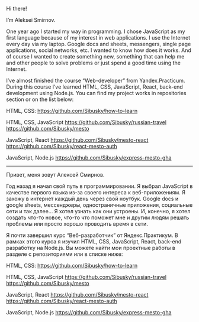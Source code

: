 Hi there!

I’m Aleksei Smirnov. 

One year ago I started my way in programming. I chose JavaScript as my first language because of my interest in web applications. I use the Internet every day via my laptop. Google docs and sheets, messengers, single page applications, social networks, etc. I wanted to know how does it works. And of course I wanted to create something new, something that can help me and other people to solve problems or just spend a good time using the Internet.

I’ve almost finished the course “Web-developer” from Yandex.Practicum. During this course I’ve learned HTML, CSS, JavaScript, React, back-end development using Node.js. You can find my project works in repositories section or on the list below:

HTML, CSS:
https://github.com/Sibusky/how-to-learn

HTML, CSS, JavaScript
https://github.com/Sibusky/russian-travel   
https://github.com/Sibusky/mesto

JavaScript, React
https://github.com/Sibusky/mesto-react   
https://github.com/Sibusky/react-mesto-auth

JavaScript, Node.js
https://github.com/Sibusky/express-mesto-gha
_______

Привет, меня зовут Алексей Смирнов.

Год назад я начал свой путь в программировании. Я выбрал JavaScript в качестве первого языка из-за своего интереса к веб-приложениям. Я захожу в интернет каждый день через свой ноутбук. Google docs и google sheets, мессенджеры, одностраничные приложения, социальные сети и так далее… Я хотел узнать как они устроены. И, конечно, я хотел создать что-то новое, что-то что поможет мне и другим людям решать проблемы или просто хорошо проводить время в сети. 

Я почти завершил курс “Веб-разработчик” от Яндекс.Практикум. В рамках этого курса я изучил HTML, CSS, JavaScript, React, back-end разработку на Node.js. Вы можете найти мои проектные работы в разделе с репозиториями или в списке ниже:

HTML, CSS:
https://github.com/Sibusky/how-to-learn

HTML, CSS, JavaScript
https://github.com/Sibusky/russian-travel   
https://github.com/Sibusky/mesto

JavaScript, React
https://github.com/Sibusky/mesto-react   
https://github.com/Sibusky/react-mesto-auth

JavaScript, Node.js
https://github.com/Sibusky/express-mesto-gha
